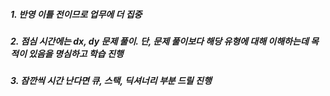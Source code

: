 ##### 1. 반영 이틀 전이므로 업무에 더 집중
##### 2. 점심 시간에는 dx, dy 문제 풀이. 단, 문제 풀이보다 해당 유형에 대해 이해하는데 목적이 있음을 명심하고 학습 진행
##### 3. 잠깐씩 시간 난다면 큐, 스택, 딕셔너리 부분 드릴 진행
